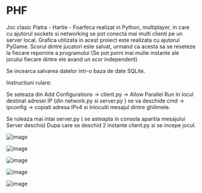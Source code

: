 # PHF

Joc clasic Piatra - Hartie - Foarfeca realizat in Python, multiplayer, in care cu ajutorul sockets si networking se pot conecta mai multi clienti pe un server local. Grafica utilizata in acest proiect este realizata cu ajutorul PyGame. Scorul dintre jucatori este salvat, urmand ca acesta sa se reseteze la fiecare repornire a programului (Se pot porni mai multe instante ale jocului fiecare dintre ele avand un scor independent)

Se incearca salvarea datelor intr-o baza de date SQLite.

Instructiuni rulare:

Se seteaza din Add Configurations -> client.py -> Allow Parallel Run
In locul destinat adresei IP (din network.py si server.py ) se va deschide cmd -> ipconfig -> copiati adresa IPv4 si inlocuiti mesajul dintre ghilimele.

Se ruleaza mai intai server.py ( se asteapta in consola aparitia mesajului Server deschis)
Dupa care se deschid 2 instante client.py si se incepe jocul. 

![image](https://user-images.githubusercontent.com/80321803/162620435-813d14bb-26d5-4560-ba75-e7e76e0b6d4b.png)

![image](https://user-images.githubusercontent.com/80321803/162620444-4fd59ac0-e5ac-474b-8cc4-78a0a325e4fb.png)

![image](https://user-images.githubusercontent.com/80321803/162620454-52148c81-d563-4896-8e52-32b99729ca75.png)

![image](https://user-images.githubusercontent.com/80321803/162620465-835b4f7a-3b4d-4901-9bca-6cb880bc04a6.png)

![image](https://user-images.githubusercontent.com/80321803/162620477-e3b4c99f-63c3-4107-b1e2-93da42ef6618.png)
